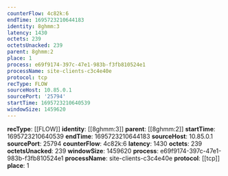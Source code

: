 ```yaml
---
counterFlow: 4c82k:6
endTime: 1695723210644183
identity: 8ghmm:3
latency: 1430
octets: 239
octetsUnacked: 239
parent: 8ghmm:2
place: 1
process: e69f9174-397c-47e1-983b-f3fb810524e1
processName: site-clients-c3c4e40e
protocol: tcp
recType: FLOW
sourceHost: 10.85.0.1
sourcePort: '25794'
startTime: 1695723210640539
windowSize: 1459620
---
```

**recType**: [[FLOW]]
**identity**: [[8ghmm:3]]
**parent**: [[8ghmm:2]]
**startTime**: 1695723210640539
**endTime**: 1695723210644183
**sourceHost**: 10.85.0.1
**sourcePort**: 25794
**counterFlow**: 4c82k:6
**latency**: 1430
**octets**: 239
**octetsUnacked**: 239
**windowSize**: 1459620
**process**: e69f9174-397c-47e1-983b-f3fb810524e1
**processName**: site-clients-c3c4e40e
**protocol**: [[tcp]]
**place**: 1